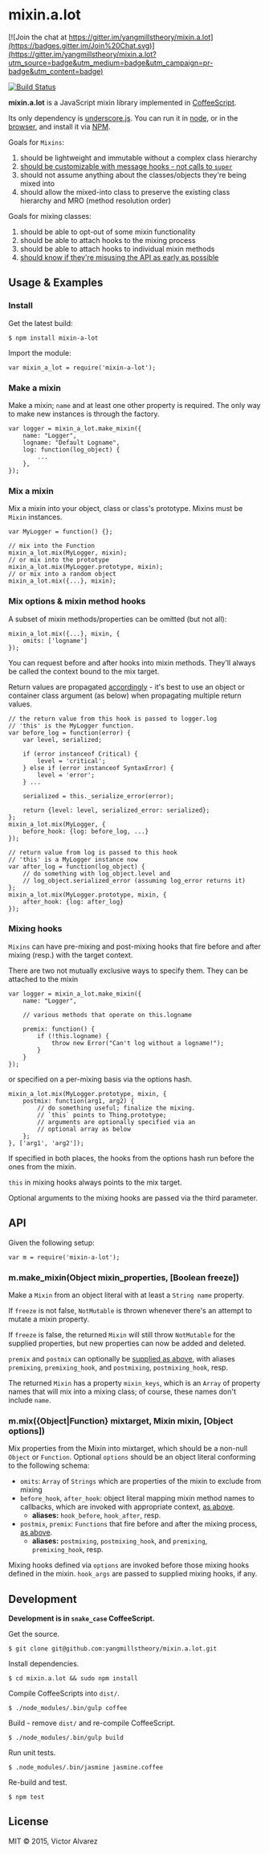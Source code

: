 # mixin.a.lot

[![Join the chat at https://gitter.im/yangmillstheory/mixin.a.lot](https://badges.gitter.im/Join%20Chat.svg)](https://gitter.im/yangmillstheory/mixin.a.lot?utm_source=badge&utm_medium=badge&utm_campaign=pr-badge&utm_content=badge)

[![Build Status](https://travis-ci.org/yangmillstheory/mixin.a.lot.svg?branch=master)](https://travis-ci.org/yangmillstheory/mixin.a.lot)

**mixin.a.lot** is a JavaScript mixin library implemented in [CoffeeScript](http://www.coffeescript.org).

Its only dependency is [underscore.js](http://underscorejs.org/). You can run it in [node](https://nodejs.org/), or in the [browser](http://browserify.org/), and install it via [NPM](https://www.npmjs.com/package/mixin-a-lot).

Goals for `Mixins`: 

1. should be lightweight and immutable without a complex class hierarchy
2. [should be customizable with message hooks - not calls to `super`](https://en.wikipedia.org/wiki/Composition_over_inheritance)
3. should not assume anything about the classes/objects they're being mixed into
4. should allow the mixed-into class to preserve the existing class hierarchy and MRO (method resolution order) 

Goals for mixing classes:

1. should be able to opt-out of some mixin functionality
2. should be able to attach hooks to the mixing process
3. should be able to attach hooks to individual mixin methods
4. [should know if they're misusing the API as early as possible](http://stackoverflow.com/a/2807375/2419669)

## Usage & Examples

### Install

Get the latest build:

    $ npm install mixin-a-lot
    
Import the module:

    var mixin_a_lot = require('mixin-a-lot');

### Make a mixin

Make a mixin; `name` and at least one other property is required. The only way to make new instances is through the factory.

    var logger = mixin_a_lot.make_mixin({
        name: "Logger",
        logname: "Default Logname",
        log: function(log_object) {
            ...
        },
    });

### Mix a mixin

Mix a mixin into your object, class or class's prototype. Mixins must be `Mixin` instances.

    var MyLogger = function() {};

    // mix into the Function
    mixin_a_lot.mix(MyLogger, mixin);
    // or mix into the prototype
    mixin_a_lot.mix(MyLogger.prototype, mixin);
    // or mix into a random object
    mixin_a_lot.mix({...}, mixin);

### <a name="mixin-method-hooks"></a> Mix options & mixin method hooks

A subset of mixin methods/properties can be omitted (but not all):
    
    mixin_a_lot.mix({...}, mixin, {
        omits: ['logname']
    });
    
You can request before and after hooks into mixin methods. They'll always be called the context bound to the mix target.

Return values are propagated [accordingly](http://www.catb.org/~esr/writings/taoup/html/ch01s06.html#id2878339) - 
it's best to use an object or container class argument (as below) when propagating multiple return values.
    
    // the return value from this hook is passed to logger.log
    // 'this' is the MyLogger function. 
    var before_log = function(error) {
        var level, serialized;
    
        if (error instanceof Critical) {
            level = 'critical';
        } else if (error instanceof SyntaxError) {
            level = 'error';
        } ...
        
        serialized = this._serialize_error(error); 
        
        return {level: level, serialized_error: serialized}; 
    };
    mixin_a_lot.mix(MyLogger, {
        before_hook: {log: before_log, ...}
    });
    
    // return value from log is passed to this hook
    // 'this' is a MyLogger instance now
    var after_log = function(log_object) {
        // do something with log_object.level and 
        // log_object.serialized_error (assuming log_error returns it)
    };
    mixin_a_lot.mix(MyLogger.prototype, mixin, {
        after_hook: {log: after_log}
    });

### <a name="mixing-hooks"></a> Mixing hooks
    
`Mixins` can have pre-mixing and post-mixing hooks that fire before and after mixing (resp.) with the target context.

There are two not mutually exclusive ways to specify them. They can be attached to the mixin 

    var logger = mixin_a_lot.make_mixin({
        name: "Logger",
           
        // various methods that operate on this.logname    
        
        premix: function() {
            if (!this.logname) {
                throw new Error("Can't log without a logname!");
            }
        }
    });
   
or specified on a per-mixing basis via the options hash.  
    
    mixin_a_lot.mix(MyLogger.prototype, mixin, {
        postmix: function(arg1, arg2) {
            // do something useful; finalize the mixing.
            // `this` points to Thing.prototype;
            // arguments are optionally specified via an 
            // optional array as below
        };
    }, ['arg1', 'arg2']);
    
If specified in both places, the hooks from the options hash run before the ones from the mixin. 

`this` in mixing hooks always points to the mix target.

Optional arguments to the mixing hooks are passed via the third parameter.  

## API

Given the following setup:

    var m = require('mixin-a-lot');
    

### m.make_mixin(Object mixin_properties, [Boolean freeze])

Make a `Mixin` from an object literal with at least a `String name` property. 

If `freeze` is not false, `NotMutable` is thrown whenever there's an attempt to mutate a mixin property.

If `freeze` is false, the returned `Mixin` will still throw `NotMutable` for the supplied properties, but new properties can now be added and deleted.

`premix` and `postmix` can optionally be [supplied as above](#mixing-hooks), with aliases `premixing`, `premixing_hook`, and `postmixing`, `postmixing_hook`, resp.

The returned `Mixin` has a property `mixin_keys`, which is an `Array` of property names that will mix into a mixing class; of course, these names don't include `name`.

### <a name="mix"></a> m.mix({Object|Function} mixtarget, Mixin mixin, [Object options])

Mix properties from the Mixin into mixtarget, which should be a non-null `Object` or `Function`. Optional `options` should be an object literal conforming to the following schema:
 
* `omits`: `Array` of `Strings` which are properties of the mixin to exclude from mixing
* `before_hook`, `after_hook`: object literal mapping mixin method names to callbacks, which are invoked with appropriate context, [as above](#mixin-method-hooks).
    * **aliases:** `hook_before`, `hook_after`, resp. 
* `postmix`, `premix`: `Functions` that fire before and after the mixing process, [as above](#mixing-hooks).
    * **aliases:** `postmixing`, `postmixing_hook`, and `premixing`, `premixing_hook`, resp.

Mixing hooks defined via `options` are invoked before those mixing hooks defined in the mixin. `hook_args` are passed to supplied mixing hooks, if any.

## Development

**Development is in `snake_case` CoffeeScript.**

Get the source.

    $ git clone git@github.com:yangmillstheory/mixin.a.lot.git

Install dependencies.
    
    $ cd mixin.a.lot && sudo npm install
    
Compile CoffeeScripts into `dist/`.

    $ ./node_modules/.bin/gulp coffee

Build - remove `dist/` and re-compile CoffeeScript.

    $ ./node_modules/.bin/gulp build
   
Run unit tests.

    $ .node_modules/.bin/jasmine jasmine.coffee

Re-build and test.

    $ npm test 
   
## License

MIT © 2015, Victor Alvarez